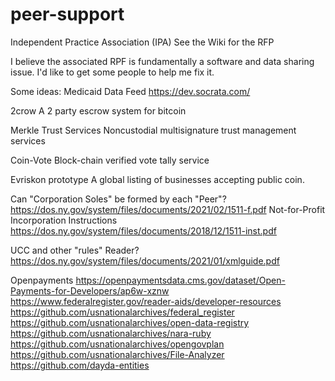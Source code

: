 # peer-support
Independent Practice Association (IPA)
See the Wiki for the RFP

I believe the associated RPF is fundamentally a software and data sharing issue. I'd like to get some people to help me fix it.

Some ideas: Medicaid Data Feed https://dev.socrata.com/

2crow A 2 party escrow system for bitcoin

Merkle Trust Services Noncustodial multisignature trust management services

Coin-Vote Block-chain verified vote tally service

Evriskon prototype A global listing of businesses accepting public coin.

Can "Corporation Soles" be formed by each "Peer"? https://dos.ny.gov/system/files/documents/2021/02/1511-f.pdf Not-for-Profit Incorporation Instructions https://dos.ny.gov/system/files/documents/2018/12/1511-inst.pdf

UCC and other "rules" Reader? https://dos.ny.gov/system/files/documents/2021/01/xmlguide.pdf

Openpayments https://openpaymentsdata.cms.gov/dataset/Open-Payments-for-Developers/ap6w-xznw
https://www.federalregister.gov/reader-aids/developer-resources 
https://github.com/usnationalarchives/federal_register
https://github.com/usnationalarchives/open-data-registry
https://github.com/usnationalarchives/nara-ruby
https://github.com/usnationalarchives/opengovplan
https://github.com/usnationalarchives/File-Analyzer
https://github.com/dayda-entities
